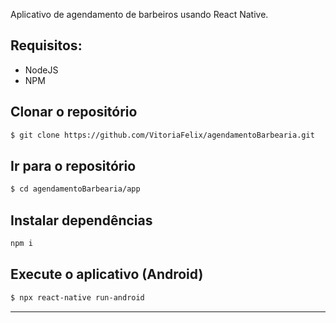 

 <p>
 Aplicativo de agendamento de barbeiros usando React Native.
 </p>


## Requisitos:

- NodeJS
- NPM

## Clonar o repositório
```bash
$ git clone https://github.com/VitoriaFelix/agendamentoBarbearia.git
```
## Ir para o repositório
```bash
$ cd agendamentoBarbearia/app
```

## Instalar dependências
```bash
npm i
```

## Execute o aplicativo (Android)
```bash
$ npx react-native run-android
```
---
